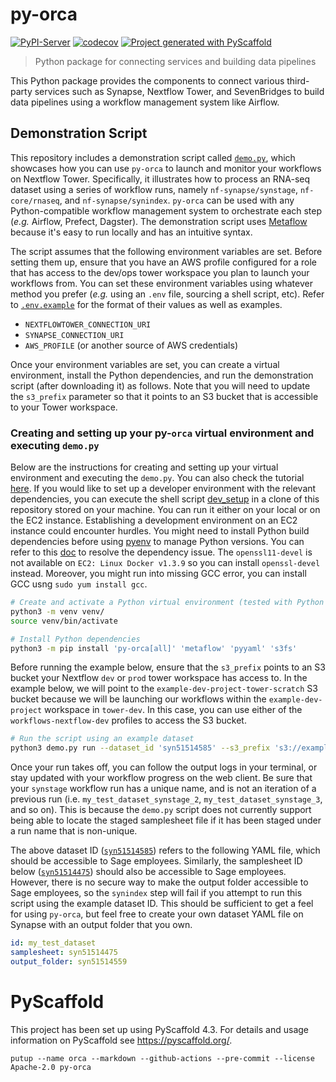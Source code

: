 # py-orca

<!--
[![ReadTheDocs](https://readthedocs.org/projects/orca/badge/?version=latest)](https://sage-bionetworks-workflows.github.io/orca/)
-->
[![PyPI-Server](https://img.shields.io/pypi/v/py-orca.svg)](https://pypi.org/project/py-orca/)
[![codecov](https://codecov.io/gh/Sage-Bionetworks-Workflows/py-orca/branch/main/graph/badge.svg?token=OCC4MOUG5P)](https://codecov.io/gh/Sage-Bionetworks-Workflows/py-orca)
[![Project generated with PyScaffold](https://img.shields.io/badge/-PyScaffold-005CA0?logo=pyscaffold)](#pyscaffold)

> Python package for connecting services and building data pipelines

This Python package provides the components to connect various third-party services such as Synapse, Nextflow Tower, and SevenBridges to build data pipelines using a workflow management system like Airflow.

## Demonstration Script

This repository includes a demonstration script called [`demo.py`](demo.py), which showcases how you can use `py-orca` to launch and monitor your workflows on Nextflow Tower. Specifically, it illustrates how to process an RNA-seq dataset using a series of workflow runs, namely `nf-synapse/synstage`, `nf-core/rnaseq`, and `nf-synapse/synindex`. `py-orca` can be used with any Python-compatible workflow management system to orchestrate each step (_e.g._ Airflow, Prefect, Dagster). The demonstration script uses [Metaflow](https://metaflow.org/) because it's easy to run locally and has an intuitive syntax.

The script assumes that the following environment variables are set. Before setting them up, ensure that you have an AWS profile configured for a role that has access to the dev/ops tower workspace you plan to launch your workflows from. You can set these environment variables using whatever method you prefer (_e.g._ using an `.env` file, sourcing a shell script, etc).
Refer to [`.env.example`](.env.example) for the format of their values as well as examples.

- `NEXTFLOWTOWER_CONNECTION_URI`
- `SYNAPSE_CONNECTION_URI`
- `AWS_PROFILE` (or another source of AWS credentials)

Once your environment variables are set, you can create a virtual environment, install the Python dependencies, and run the demonstration script (after downloading it) as follows. Note that you will need to update the `s3_prefix` parameter so that it points to an S3 bucket that is accessible to your Tower workspace.

### Creating and setting up your py-`orca` virtual environment and executing `demo.py`

Below are the instructions for creating and setting up your virtual environment and executing the `demo.py`. You can also check the tutorial [here](https://sagebionetworks.jira.com/wiki/spaces/IBC/pages/3018489902/py-orca+Getting+Started). If you would like to set up a developer environment with the relevant dependencies, you can execute the shell script [dev_setup](https://github.com/Sage-Bionetworks-Workflows/py-orca/blob/main/dev_setup.sh) in a clone of this repository stored on your machine. You can run it either on your local or on the EC2 instance. Establishing a development environment on an EC2 instance could encounter hurdles. You might need to install Python build dependencies before using [pyenv](https://github.com/pyenv/pyenv/wiki#suggested-build-environment) to manage Python versions. You can refer to this [doc](https://github.com/pyenv/pyenv/wiki#suggested-build-environment:~:text=devel%20xz%2Ddevel-,Amazon%20Linux%202%3A,-yum%20install%20gcc) to resolve the dependency issue. The `openssl11-devel` is not available on `EC2: Linux Docker v1.3.9` so you can install `openssl-devel` instead. Moreover, you might run into missing GCC error, you can install GCC usng `sudo yum install gcc`.
```bash
# Create and activate a Python virtual environment (tested with Python 3.10)
python3 -m venv venv/
source venv/bin/activate

# Install Python dependencies
python3 -m pip install 'py-orca[all]' 'metaflow' 'pyyaml' 's3fs'
```

Before running the example below, ensure that the `s3_prefix` points to an S3 bucket your Nextflow `dev`
or `prod` tower workspace has access to. In the example below, we will point to the `example-dev-project-tower-scratch` S3 bucket because we will be launching our workflows within the
`example-dev-project` workspace in `tower-dev`. In this case, you can use either of the `workflows-nextflow-dev` profiles to access the S3 bucket.
```bash
# Run the script using an example dataset
python3 demo.py run --dataset_id 'syn51514585' --s3_prefix 's3://example-dev-project-tower-scratch/work'
```

Once your run takes off, you can follow the output logs in your terminal, or stay updated with your workflow progress on the web client. Be sure that your `synstage` workflow run has a unique name, and is not an iteration of a previous run (i.e. `my_test_dataset_synstage_2`, `my_test_dataset_synstage_3`, and so on). This is because the `demo.py` script does not currently support being able to locate the staged samplesheet file if it has been staged under a run name that is non-unique.

The above dataset ID ([`syn51514585`](https://www.synapse.org/#!Synapse:syn51514585)) refers to the following YAML file, which should be accessible to Sage employees. Similarly, the samplesheet ID below ([`syn51514475`](https://www.synapse.org/#!Synapse:syn51514475)) should also be accessible to Sage employees. However, there is no secure way to make the output folder accessible to Sage employees, so the `synindex` step will fail if you attempt to run this script using the example dataset ID. This should be sufficient to get a feel for using `py-orca`, but feel free to create your own dataset YAML file on Synapse with an output folder that you own.

```yaml
id: my_test_dataset
samplesheet: syn51514475
output_folder: syn51514559
```

# PyScaffold

This project has been set up using PyScaffold 4.3. For details and usage
information on PyScaffold see https://pyscaffold.org/.

```console
putup --name orca --markdown --github-actions --pre-commit --license Apache-2.0 py-orca
```
